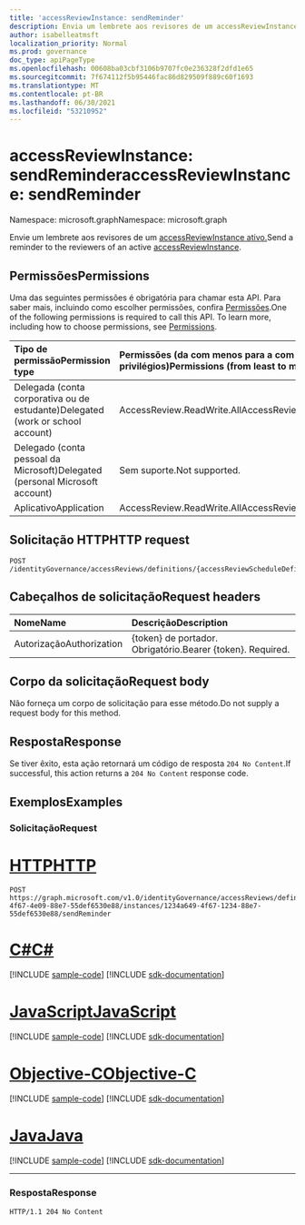 ```yaml
---
title: 'accessReviewInstance: sendReminder'
description: Envia um lembrete aos revisores de um accessReviewInstance ativo no momento.
author: isabelleatmsft
localization_priority: Normal
ms.prod: governance
doc_type: apiPageType
ms.openlocfilehash: 00608ba03cbf3106b9707fc0e236328f2dfd1e65
ms.sourcegitcommit: 7f674112f5b95446fac86d829509f889c60f1693
ms.translationtype: MT
ms.contentlocale: pt-BR
ms.lasthandoff: 06/30/2021
ms.locfileid: "53210952"
---
```

# <a name="accessreviewinstance-sendreminder"></a><span data-ttu-id="7e550-103">accessReviewInstance: sendReminder</span><span class="sxs-lookup"><span data-stu-id="7e550-103">accessReviewInstance: sendReminder</span></span>
<span data-ttu-id="7e550-104">Namespace: microsoft.graph</span><span class="sxs-lookup"><span data-stu-id="7e550-104">Namespace: microsoft.graph</span></span>

<span data-ttu-id="7e550-105">Envie um lembrete aos revisores de um [accessReviewInstance ativo.](../resources/accessreviewinstance.md)</span><span class="sxs-lookup"><span data-stu-id="7e550-105">Send a reminder to the reviewers of an active [accessReviewInstance](../resources/accessreviewinstance.md).</span></span>

## <a name="permissions"></a><span data-ttu-id="7e550-106">Permissões</span><span class="sxs-lookup"><span data-stu-id="7e550-106">Permissions</span></span>
<span data-ttu-id="7e550-p101">Uma das seguintes permissões é obrigatória para chamar esta API. Para saber mais, incluindo como escolher permissões, confira [Permissões](/graph/permissions-reference).</span><span class="sxs-lookup"><span data-stu-id="7e550-p101">One of the following permissions is required to call this API. To learn more, including how to choose permissions, see [Permissions](/graph/permissions-reference).</span></span>

|<span data-ttu-id="7e550-109">Tipo de permissão</span><span class="sxs-lookup"><span data-stu-id="7e550-109">Permission type</span></span>|<span data-ttu-id="7e550-110">Permissões (da com menos para a com mais privilégios)</span><span class="sxs-lookup"><span data-stu-id="7e550-110">Permissions (from least to most privileged)</span></span>|
|:---|:---|
|<span data-ttu-id="7e550-111">Delegada (conta corporativa ou de estudante)</span><span class="sxs-lookup"><span data-stu-id="7e550-111">Delegated (work or school account)</span></span>|<span data-ttu-id="7e550-112">AccessReview.ReadWrite.All</span><span class="sxs-lookup"><span data-stu-id="7e550-112">AccessReview.ReadWrite.All</span></span>|
|<span data-ttu-id="7e550-113">Delegado (conta pessoal da Microsoft)</span><span class="sxs-lookup"><span data-stu-id="7e550-113">Delegated (personal Microsoft account)</span></span>|<span data-ttu-id="7e550-114">Sem suporte.</span><span class="sxs-lookup"><span data-stu-id="7e550-114">Not supported.</span></span>|
|<span data-ttu-id="7e550-115">Aplicativo</span><span class="sxs-lookup"><span data-stu-id="7e550-115">Application</span></span>|<span data-ttu-id="7e550-116">AccessReview.ReadWrite.All</span><span class="sxs-lookup"><span data-stu-id="7e550-116">AccessReview.ReadWrite.All</span></span>|

## <a name="http-request"></a><span data-ttu-id="7e550-117">Solicitação HTTP</span><span class="sxs-lookup"><span data-stu-id="7e550-117">HTTP request</span></span>

<!-- {
  "blockType": "ignored"
}
-->
``` http
POST /identityGovernance/accessReviews/definitions/{accessReviewScheduleDefinitionId}/instances/{accessReviewInstanceId}/sendReminder
```

## <a name="request-headers"></a><span data-ttu-id="7e550-118">Cabeçalhos de solicitação</span><span class="sxs-lookup"><span data-stu-id="7e550-118">Request headers</span></span>
|<span data-ttu-id="7e550-119">Nome</span><span class="sxs-lookup"><span data-stu-id="7e550-119">Name</span></span>|<span data-ttu-id="7e550-120">Descrição</span><span class="sxs-lookup"><span data-stu-id="7e550-120">Description</span></span>|
|:---|:---|
|<span data-ttu-id="7e550-121">Autorização</span><span class="sxs-lookup"><span data-stu-id="7e550-121">Authorization</span></span>|<span data-ttu-id="7e550-p102">{token} de portador. Obrigatório.</span><span class="sxs-lookup"><span data-stu-id="7e550-p102">Bearer {token}. Required.</span></span>|

## <a name="request-body"></a><span data-ttu-id="7e550-124">Corpo da solicitação</span><span class="sxs-lookup"><span data-stu-id="7e550-124">Request body</span></span>
<span data-ttu-id="7e550-125">Não forneça um corpo de solicitação para esse método.</span><span class="sxs-lookup"><span data-stu-id="7e550-125">Do not supply a request body for this method.</span></span>

## <a name="response"></a><span data-ttu-id="7e550-126">Resposta</span><span class="sxs-lookup"><span data-stu-id="7e550-126">Response</span></span>

<span data-ttu-id="7e550-127">Se tiver êxito, esta ação retornará um código de resposta `204 No Content`.</span><span class="sxs-lookup"><span data-stu-id="7e550-127">If successful, this action returns a `204 No Content` response code.</span></span>

## <a name="examples"></a><span data-ttu-id="7e550-128">Exemplos</span><span class="sxs-lookup"><span data-stu-id="7e550-128">Examples</span></span>

### <a name="request"></a><span data-ttu-id="7e550-129">Solicitação</span><span class="sxs-lookup"><span data-stu-id="7e550-129">Request</span></span>

# <a name="http"></a>[<span data-ttu-id="7e550-130">HTTP</span><span class="sxs-lookup"><span data-stu-id="7e550-130">HTTP</span></span>](#tab/http)
<!-- {
  "blockType": "request",
  "name": "accessreviewinstance_sendreminder"
}
-->
``` http
POST https://graph.microsoft.com/v1.0/identityGovernance/accessReviews/definitions/8564a649-4f67-4e09-88e7-55def6530e88/instances/1234a649-4f67-1234-88e7-55def6530e88/sendReminder
```
# <a name="c"></a>[<span data-ttu-id="7e550-131">C#</span><span class="sxs-lookup"><span data-stu-id="7e550-131">C#</span></span>](#tab/csharp)
[!INCLUDE [sample-code](../includes/snippets/csharp/accessreviewinstance-sendreminder-csharp-snippets.md)]
[!INCLUDE [sdk-documentation](../includes/snippets/snippets-sdk-documentation-link.md)]

# <a name="javascript"></a>[<span data-ttu-id="7e550-132">JavaScript</span><span class="sxs-lookup"><span data-stu-id="7e550-132">JavaScript</span></span>](#tab/javascript)
[!INCLUDE [sample-code](../includes/snippets/javascript/accessreviewinstance-sendreminder-javascript-snippets.md)]
[!INCLUDE [sdk-documentation](../includes/snippets/snippets-sdk-documentation-link.md)]

# <a name="objective-c"></a>[<span data-ttu-id="7e550-133">Objective-C</span><span class="sxs-lookup"><span data-stu-id="7e550-133">Objective-C</span></span>](#tab/objc)
[!INCLUDE [sample-code](../includes/snippets/objc/accessreviewinstance-sendreminder-objc-snippets.md)]
[!INCLUDE [sdk-documentation](../includes/snippets/snippets-sdk-documentation-link.md)]

# <a name="java"></a>[<span data-ttu-id="7e550-134">Java</span><span class="sxs-lookup"><span data-stu-id="7e550-134">Java</span></span>](#tab/java)
[!INCLUDE [sample-code](../includes/snippets/java/accessreviewinstance-sendreminder-java-snippets.md)]
[!INCLUDE [sdk-documentation](../includes/snippets/snippets-sdk-documentation-link.md)]

---



### <a name="response"></a><span data-ttu-id="7e550-135">Resposta</span><span class="sxs-lookup"><span data-stu-id="7e550-135">Response</span></span>
<!-- {
  "blockType": "response",
  "truncated": true
}
-->
``` http
HTTP/1.1 204 No Content
```
